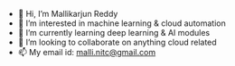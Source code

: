 - 👋 Hi, I’m Mallikarjun Reddy
- 👀 I’m interested in machine learning & cloud automation
- 🌱 I’m currently learning deep learning & AI modules
- 💞️ I’m looking to collaborate on anything cloud related
- 📫 My email id: malli.nitc@gmail.com

<!---
mallinitc/mallinitc is a ✨ special ✨ repository because its `README.md` (this file) appears on your GitHub profile.
You can click the Preview link to take a look at your changes.
--->
